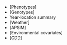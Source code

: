* [Phenotypes]
* [Genotypes]
* Year-location summary
* [Weather]
* [APSIM]
* [Environmental covariates]
* [GDD]
